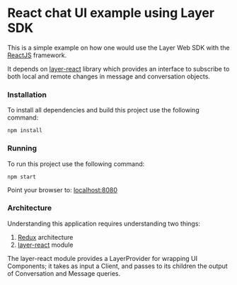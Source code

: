# React chat UI example using Layer SDK

This is a simple example on how one would use the Layer Web SDK with the [ReactJS](https://reactjs.org) framework.

It depends on [layer-react](https://github.com/layerhq/layer-react) library which provides an interface to subscribe to both local and remote changes in message and conversation objects.

### Installation

To install all dependencies and build this project use the following command:

    npm install

### Running

To run this project use the following command:

    npm start

Point your browser to: [localhost:8080](http://localhost:8080)

### Architecture

Understanding this application requires understanding two things:

1. [Redux](http://rackt.org/redux/) architecture
2. [layer-react](./layer-react) module

The layer-react module provides a LayerProvider for wrapping UI Components; it takes as input a Client, and passes to its children the output of Conversation and Message queries.
